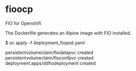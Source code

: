 # fioocp
FIO for Openshift

The Dockerfile generates an Alpine image with FIO installed.


$ oc apply -f deployment_fiopod.yaml 

persistentvolumeclaim/fiodatapvc created
persistentvolumeclaim/fioconfpvc created
deployment.apps/ddfiodeployment created


